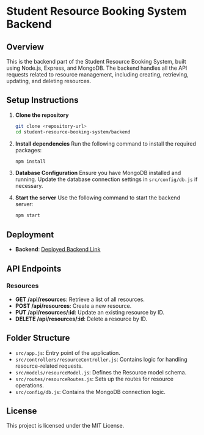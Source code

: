 # Student Resource Booking System Backend

## Overview
This is the backend part of the Student Resource Booking System, built using Node.js, Express, and MongoDB. The backend handles all the API requests related to resource management, including creating, retrieving, updating, and deleting resources.

## Setup Instructions

1. **Clone the repository**
   ```bash
   git clone <repository-url>
   cd student-resource-booking-system/backend
   ```

2. **Install dependencies**
   Run the following command to install the required packages:
   ```bash
   npm install
   ```

3. **Database Configuration**
   Ensure you have MongoDB installed and running. Update the database connection settings in `src/config/db.js` if necessary.

4. **Start the server**
   Use the following command to start the backend server:
   ```bash
   npm start
   ```

## Deployment

- **Backend**: [Deployed Backend Link](#)

## API Endpoints

### Resources
- **GET /api/resources**: Retrieve a list of all resources.
- **POST /api/resources**: Create a new resource.
- **PUT /api/resources/:id**: Update an existing resource by ID.
- **DELETE /api/resources/:id**: Delete a resource by ID.

## Folder Structure
- `src/app.js`: Entry point of the application.
- `src/controllers/resourceController.js`: Contains logic for handling resource-related requests.
- `src/models/resourceModel.js`: Defines the Resource model schema.
- `src/routes/resourceRoutes.js`: Sets up the routes for resource operations.
- `src/config/db.js`: Contains the MongoDB connection logic.

## License
This project is licensed under the MIT License.